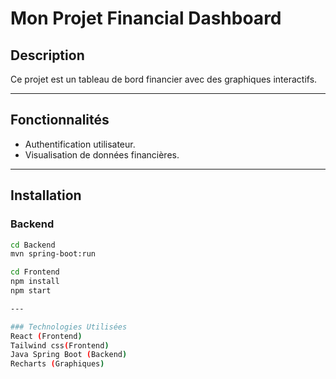 # Mon Projet Financial Dashboard

## Description

Ce projet est un tableau de bord financier avec des graphiques interactifs.

---

## Fonctionnalités

- Authentification utilisateur.
- Visualisation de données financières.

---

## Installation

### Backend

```bash
cd Backend
mvn spring-boot:run

cd Frontend
npm install
npm start

---

### Technologies Utilisées
React (Frontend)
Tailwind css(Frontend)
Java Spring Boot (Backend)
Recharts (Graphiques)
```
